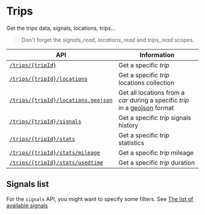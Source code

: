 # Trips

Get the trips data, signals, locations, trips...

> Don't forget the *signals_read*, *locations_read* and *trips_read* scopes.

|API|Information|
|---|---|
|[`/trips/{tripId}`](trip_id.md)|Get a specific *trip*|
|[`/trips/{tripId}/locations`](locations.md)|Get a specific *trip* locations collection|
|[`/trips/{tripId}/locations.geojson`](locations-geojson.md)|Get all locations from a *car* during a specific *trip* in a [geojson](http://geojson.org/) format|
|[`/trips/{tripId}/signals`](signals.md)|Get a specific *trip* signals history|
|[`/trips/{tripId}/stats`](trip_id/stats.md)|Get a specific *trip* statistics|
|[`/trips/{tripId}/stats/mileage`](trip_id/stats/mileage.md)|Get a specific *trip* mileage|
|[`/trips/{tripId}/stats/usedtime`](trip_id/stats/usedtime.md)|Get a specific *trip* duration|

## Signals list

For the `signals` API, you might want to specify some filters.
See [The list of available signals](../cars/signals_list.md)